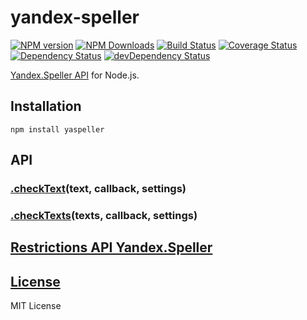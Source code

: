 yandex-speller
==============
[![NPM version](https://img.shields.io/npm/v/yandex-speller.svg)](https://www.npmjs.com/package/yandex-speller)
[![NPM Downloads](https://img.shields.io/npm/dm/yandex-speller.svg?style=flat)](https://www.npmjs.org/package/yandex-speller)
[![Build Status](https://img.shields.io/travis/hcodes/yandex-speller.svg)](https://travis-ci.org/hcodes/yandex-speller)
[![Coverage Status](https://img.shields.io/coveralls/hcodes/yandex-speller.svg)](https://coveralls.io/r/hcodes/yandex-speller)<br/>
[![Dependency Status](https://img.shields.io/david/hcodes/yandex-speller.svg)](https://david-dm.org/hcodes/yandex-speller)
[![devDependency Status](https://img.shields.io/david/dev/hcodes/yandex-speller.svg)](https://david-dm.org/hcodes/yandex-speller#info=devDependencies)

[Yandex.Speller API](https://tech.yandex.ru/speller/doc/dg/concepts/api-overview-docpage/) for Node.js.

## Installation
`npm install yaspeller`

## API

### [.checkText](./lib/yandex-speller.js#L14)(text, callback, settings)
### [.checkTexts](./lib/yandex-speller.js#L39)(texts, callback, settings)

## [Restrictions API Yandex.Speller](http://legal.yandex.ru/speller_api/)

## [License](./LICENSE.md)
MIT License
